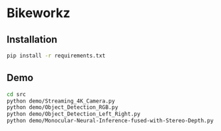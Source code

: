 # Bikeworkz

## Installation
```bash
pip install -r requirements.txt
```

## Demo
```bash
cd src
python demo/Streaming_4K_Camera.py
python demo/Object_Detection_RGB.py
python demo/Object_Detection_Left_Right.py
python demo/Monocular-Neural-Inference-fused-with-Stereo-Depth.py
```